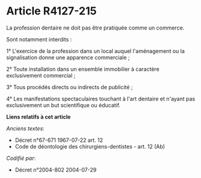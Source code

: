 # Article R4127-215

La profession dentaire ne doit pas être pratiquée comme un commerce.

Sont notamment interdits :

1° L'exercice de la profession dans un local auquel l'aménagement ou la signalisation donne une apparence commerciale ;

2° Toute installation dans un ensemble immobilier à caractère exclusivement commercial ;

3° Tous procédés directs ou indirects de publicité ;

4° Les manifestations spectaculaires touchant à l'art dentaire et n'ayant pas exclusivement un but scientifique ou éducatif.

**Liens relatifs à cet article**

_Anciens textes_:

  - Décret n°67-671 1967-07-22 art. 12
  - Code de déontologie des chirurgiens-dentistes - art. 12 (Ab)

_Codifié par_:

  - Décret n°2004-802 2004-07-29
